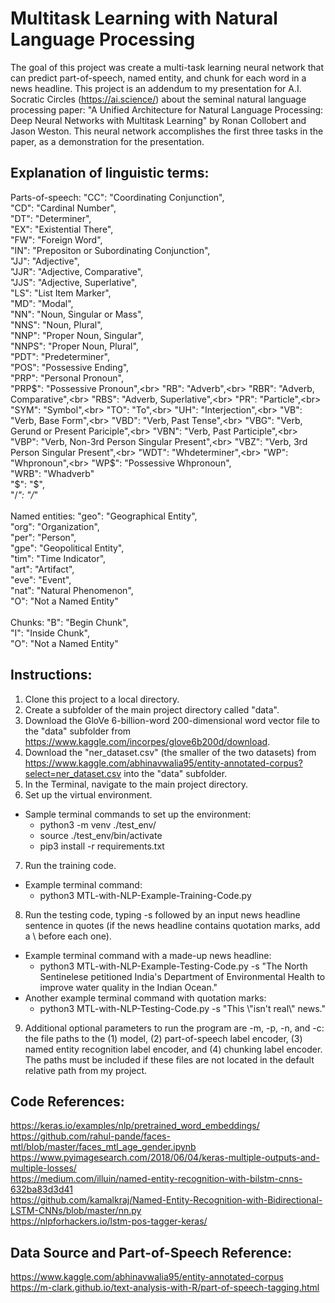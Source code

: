 # Multitask Learning with Natural Language Processing

The goal of this project was create a multi-task learning neural network that can predict part-of-speech, named entity, and chunk for each word in a news headline. This project is an addendum to my presentation for A.I. Socratic Circles (https://ai.science/) about the seminal natural language processing paper: "A Unified Architecture for Natural Language Processing: Deep Neural Networks with Multitask Learning" by Ronan Collobert and Jason Weston. This neural network accomplishes the first three tasks in the paper, as a demonstration for the presentation.

## Explanation of linguistic terms:

Parts-of-speech: "CC": "Coordinating Conjunction",<br>
                 "CD": "Cardinal Number",<br>
                 "DT": "Determiner",<br>
                 "EX": "Existential There",<br>
                 "FW": "Foreign Word",<br>
                 "IN": "Prepositon or Subordinating Conjunction",<br>
                 "JJ": "Adjective",<br>
                 "JJR": "Adjective, Comparative",<br>
                 "JJS": "Adjective, Superlative",<br>
                 "LS": "List Item Marker",<br>
                 "MD": "Modal",<br>
                 "NN": "Noun, Singular or Mass",<br>
                 "NNS": "Noun, Plural",<br>
                 "NNP": "Proper Noun, Singular",<br>
                 "NNPS": "Proper Noun, Plural",<br>
                 "PDT": "Predeterminer",<br>
                 "POS": "Possessive Ending",<br>
                 "PRP": "Personal Pronoun",<br>
                 "PRP$": "Possessive Pronoun",<br>
                 "RB": "Adverb",<br>
                 "RBR": "Adverb, Comparative",<br>
                 "RBS": "Adverb, Superlative",<br>
                 "PR": "Particle",<br>
                 "SYM": "Symbol",<br>
                 "TO": "To",<br>
                 "UH": "Interjection",<br>
                 "VB": "Verb, Base Form",<br>
                 "VBD": "Verb, Past Tense",<br>
                 "VBG": "Verb, Gerund or Present Pariciple",<br>
                 "VBN": "Verb, Past Participle",<br>
                 "VBP": "Verb, Non-3rd Person Singular Present",<br>
                 "VBZ": "Verb, 3rd Person Singular Present",<br>
                 "WDT": "Whdeterminer",<br>
                 "WP": "Whpronoun",<br>
                 "WP$": "Possessive Whpronoun",<br>
                 "WRB": "Whadverb"<br>
                 "$": "$",<br>
                 "/*": "/*"<br><br>
Named entities: "geo": "Geographical Entity",<br>
                "org": "Organization",<br>
                "per": "Person",<br>
                "gpe": "Geopolitical Entity",<br>
                "tim": "Time Indicator",<br>
                "art": "Artifact",<br>
                "eve": "Event",<br>
                "nat": "Natural Phenomenon",<br>
                "O": "Not a Named Entity"<br><br>
Chunks: "B": "Begin Chunk",<br>
        "I": "Inside Chunk",<br>
        "O": "Not a Named Entity"

## Instructions:

1. Clone this project to a local directory.
2. Create a subfolder of the main project directory called "data".
3. Download the GloVe 6-billion-word 200-dimensional word vector file to the "data" subfolder from https://www.kaggle.com/incorpes/glove6b200d/download.
4. Download the "ner_dataset.csv" (the smaller of the two datasets) from https://www.kaggle.com/abhinavwalia95/entity-annotated-corpus?select=ner_dataset.csv into the "data" subfolder.
5. In the Terminal, navigate to the main project directory.
6. Set up the virtual environment.
  - Sample terminal commands to set up the environment:
    - python3 -m venv ./test_env/
    - source ./test_env/bin/activate
    - pip3 install -r requirements.txt
7. Run the training code.
  - Example terminal command:
    - python3 MTL-with-NLP-Example-Training-Code.py
8. Run the testing code, typing -s followed by an input news headline sentence in quotes (if the news headline contains quotation marks, add a \ before each one).
  - Example terminal command with a made-up news headline:
    - python3 MTL-with-NLP-Example-Testing-Code.py -s "The North Sentinelese petitioned India's Department of Environmental Health to improve water quality in the Indian Ocean."
  - Another example terminal command with quotation marks:
    - python3 MTL-with-NLP-Testing-Code.py -s "This \\"isn't real\\" news."
9. Additional optional parameters to run the program are -m, -p, -n, and -c: the file paths to the (1) model, (2) part-of-speech label encoder, (3) named entity recognition label encoder, and (4) chunking label encoder. The paths must be included if these files are not located in the default relative path from my project.

## Code References:

https://keras.io/examples/nlp/pretrained_word_embeddings/<br>
https://github.com/rahul-pande/faces-mtl/blob/master/faces_mtl_age_gender.ipynb<br>
https://www.pyimagesearch.com/2018/06/04/keras-multiple-outputs-and-multiple-losses/<br>
https://medium.com/illuin/named-entity-recognition-with-bilstm-cnns-632ba83d3d41<br>
https://github.com/kamalkraj/Named-Entity-Recognition-with-Bidirectional-LSTM-CNNs/blob/master/nn.py<br>
https://nlpforhackers.io/lstm-pos-tagger-keras/

## Data Source and Part-of-Speech Reference:

https://www.kaggle.com/abhinavwalia95/entity-annotated-corpus<br>
https://m-clark.github.io/text-analysis-with-R/part-of-speech-tagging.html
